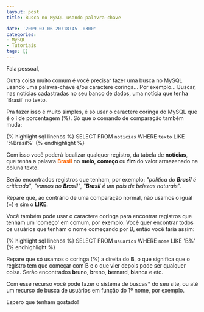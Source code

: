 ```yaml
---
layout: post
title: Busca no MySQL usando palavra-chave

date: '2009-03-06 20:18:45 -0300'
categories:
- MySQL
- Tutoriais
tags: []
---
```

Fala pessoal,

Outra coisa muito comum é você precisar fazer uma busca no MySQL usando uma palavra-chave e/ou caractere coringa... Por exemplo... Buscar, nas notícias cadastradas no seu banco de dados, uma notícia que tenha 'Brasil' no texto.

Pra fazer isso é muito simples, é só usar o caractere coringa do MySQL que é o í de porcentagem (%). Só que o comando de comparação também muda:

{% highlight sql linenos %}
SELECT FROM `noticias` WHERE `texto` LIKE '%Brasil%'
{% endhighlight %}

Com isso você poderá localizar qualquer registro, da tabela de <strong>notícias</strong>, que tenha a palavra <span style="color: #ff6600;"><strong>Brasil</strong></span> no <strong>meio</strong>, <strong>começo </strong>ou <strong>fim </strong>do valor armazenado na coluna texto.

Serão encontrados registros que tenham, por exemplo: <em>"política do <strong>Brasil</strong> é criticada"</em>, <em>"vamos ao <strong>Brasil</strong>"</em>, <em>"<strong>Brasil</strong> é um pais de belezas naturais"</em>.

Repare que, ao contrário de uma comparação normal, não usamos o igual (=) e sim o <strong>LIKE</strong>.

Você também pode usar o caractere coringa para encontrar registros que tenham um 'começo' em comum, por exemplo: Você quer encontrar todos os usuários que tenham o nome começando por B, então você faria assim:

{% highlight sql linenos %}
SELECT FROM `usuarios` WHERE `nome` LIKE 'B%'
{% endhighlight %}

Repare que só usamos o coringa (%) a direita do <strong>B</strong>, o que significa que o registro tem que começar com B e o que vier depois pode ser qualquer coisa. Serão encontrados <strong>b</strong>runo, <strong>b</strong>reno, <strong>b</strong>ernard, <strong>b</strong>ianca e etc.

Com esse recurso você pode fazer o sistema de buscas* do seu site, ou até um recurso de busca de usuários em função do 1º nome, por exemplo.

Espero que tenham gostado!

